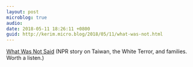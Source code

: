 ```yaml
---
layout: post
microblog: true
audio: 
date: 2018-05-11 18:26:11 +0800
guid: http://kerim.micro.blog/2018/05/11/what-was-not.html
---
```

[What Was Not Said](https://www.npr.org/2018/03/23/595564642/podcast-what-was-not-said) (NPR story on Taiwan, the White Terror, and families. Worth a listen.)
